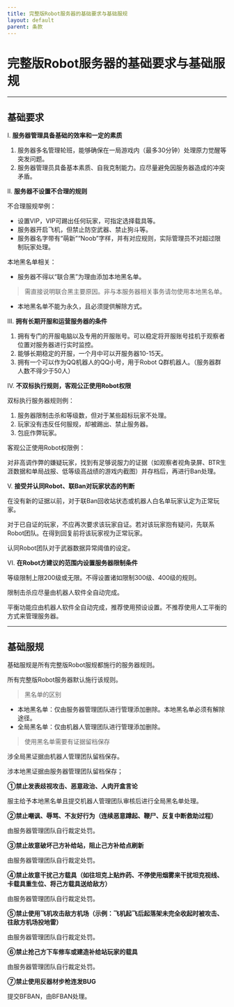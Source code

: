 ```yaml
---
title: 完整版Robot服务器的基础要求与基础服规
layout: default
parent: 条款
---
```


# 完整版Robot服务器的基础要求与基础服规

----

## 基础要求

Ⅰ. **服务器管理具备基础的效率和一定的素质**

   1. 服务器多名管理轮班，能够确保在一局游戏内（最多30分钟）处理原力觉醒等突发问题。
   2. 服务器管理员具备基本素质、自我克制能力。应尽量避免因服务器造成的冲突矛盾。

Ⅱ. **服务器不设置不合理的规则**

不合理服规举例：

* 设置VIP，VIP可踢出任何玩家，可指定选择载具等。
* 服务器开启飞机，但禁止防空武器、禁止狗斗等。
* 服务器名字带有“萌新”“Noob”字样，并有对应规则，实际管理员不对超过限制玩家处理。

本地黑名单相关：

* 服务器不得以“联合黑”为理由添加本地黑名单。

> 需直接说明联合黑主要原因。非与本服务器相关事务请勿使用本地黑名单。

* 本地黑名单不能为永久，且必须提供解除方式。


Ⅲ. **拥有长期开服和运营服务器的条件**

  1. 拥有专门的开服电脑以及专用的开服账号。可以稳定将开服账号挂机于观察者位置对服务器进行实时监控。
  2. 能够长期稳定的开服，一个月中可以开服务器10-15天。
  3. 拥有一个可以作为QQ机器人的QQ小号，用于Robot Q群机器人。（服务器群人数不得少于50人）

Ⅳ. **不双标执行规则，客观公正使用Robot权限**

双标执行服务器规则例：

1. 服务器限制击杀和等级数，但对于某些超标玩家不处理。
2. 玩家没有违反任何服规，却被踢出、禁止服务器。
3. 包庇作弊玩家。

客观公正使用Robot权限例：

对非高调作弊的嫌疑玩家，找到有足够说服力的证据（如观察者视角录屏、BTR生涯数据和单局战报、低等级高战绩的游戏内截图）并存档后，再进行Ban处理。

Ⅴ. **接受并认同Robot、联Ban对玩家状态的判断**

在没有新的证据以前，对于联Ban回收站状态或机器人白名单玩家认定为正常玩家。

对于已自证的玩家，不应再次要求该玩家自证。若对该玩家抱有疑问，先联系Robot团队。在得到回复前将该玩家视为正常玩家。

认同Robot团队对于武器数据异常阈值的设定。

Ⅵ. **在Robot方建议的范围内设置服务器限制条件**

等级限制上限200级或无限。不得设置诸如限制300级、400级的规则。

限制击杀应尽量由机器人软件全自动完成。

平衡功能应由机器人软件全自动完成，推荐使用预设设置。不推荐使用人工平衡的方式来管理服务器。

----

## 基础服规

基础服规是所有完整版Robot服规都施行的服务器规则。

所有完整版Robot服务器默认施行该规则。


> 黑名单的区别

* 本地黑名单：仅由服务器管理团队进行管理添加删除。本地黑名单必须有解除途径。
* 全局黑名单：仅由机器人管理团队进行管理添加删除。

> 使用黑名单需要有证据留档保存

涉全局黑证据由机器人管理团队留档保存。

涉本地黑证据由服务器管理团队留档保存；

**①禁止发表歧视攻击、恶意政治、人肉开盒言论**

服主给予本地黑名单且提交机器人管理团队审核后进行全局黑名单处理。

**②禁止嘲讽、辱骂、不友好行为（连续恶意蹲起、鞭尸、反复中断救助过程）**

由服务器管理团队自行裁定处罚。

**③禁止故意破坏己方补给站，阻止己方补给点刷新**

由服务器管理团队自行裁定处罚。

**④禁止故意干扰己方载具（如往坦克上贴炸药、不停使用烟雾来干扰坦克视线、卡载具重生位、将己方载具送给敌方）**

由服务器管理团队自行裁定处罚。

**⑤禁止使用飞机攻击敌方机场（示例：飞机起飞后起落架未完全收起时被攻击、往敌方机场投地雷）**

由服务器管理团队自行裁定处罚。

**⑥禁止抢己方下车修车或建造补给站玩家的载具**

由服务器管理团队自行裁定处罚。

**⑦禁止使用反器材步枪连发BUG**

提交BFBAN，由BFBAN处理。

